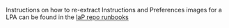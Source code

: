 Instructions on how to re-extract Instructions and Preferences images for a LPA can be found in the [IaP repo runbooks](https://github.com/ministryofjustice/opg-data-lpa-instructions-preferences/blob/main/docs/runbooks/reextract-an-lpa-scan.md)
